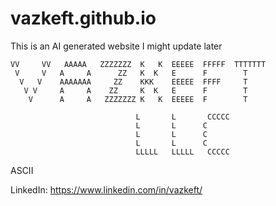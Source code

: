 # vazkeft.github.io
This is an AI generated website I might update later
```
VV     VV   AAAAA   ZZZZZZZ  K   K  EEEEE  FFFFF  TTTTTTT
 V     V   A     A      ZZ   K  K   E      F        T
  V   V    AAAAAAA     ZZ    KKK    EEEEE  FFFF     T
   V V     A     A    ZZ     K  K   E      F        T
    V      A     A   ZZZZZZZ K   K  EEEEE  F        T

                            L       L       CCCCC  
                            L       L      C     
                            L       L      C
                            L       L      C
                            LLLLL   LLLLL   CCCCC
```
ASCII

LinkedIn: https://www.linkedin.com/in/vazkeft/
